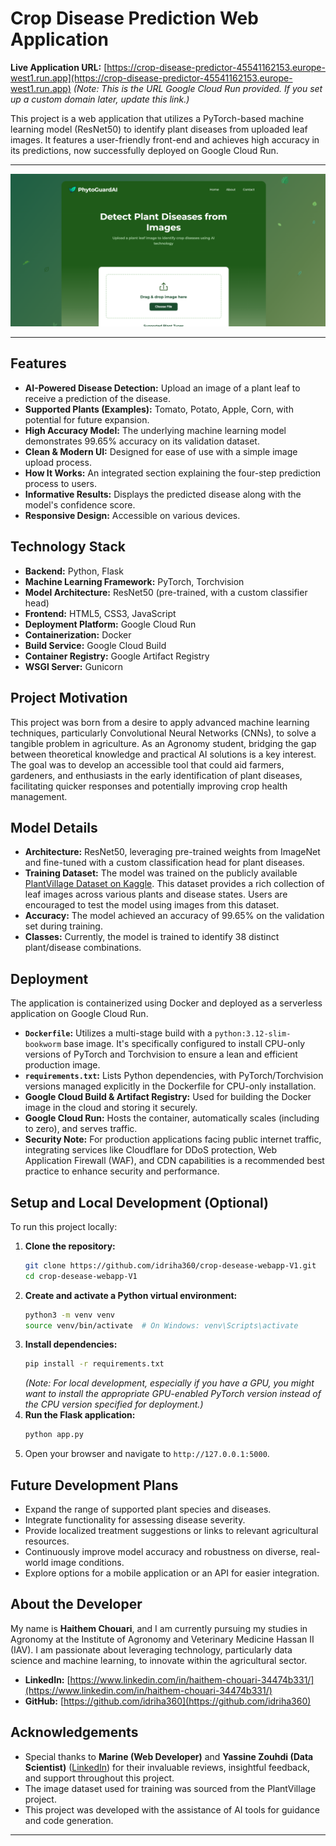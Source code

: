 # Crop Disease Prediction Web Application

**Live Application URL:** [https://crop-disease-predictor-45541162153.europe-west1.run.app](https://crop-disease-predictor-45541162153.europe-west1.run.app)
*(Note: This is the URL Google Cloud Run provided. If you set up a custom domain later, update this link.)*

This project is a web application that utilizes a PyTorch-based machine learning model (ResNet50) to identify plant diseases from uploaded leaf images. It features a user-friendly front-end and achieves high accuracy in its predictions, now successfully deployed on Google Cloud Run.

---



![App Screenshot](static_site/assets/readme_images/app_screenshot.png)


---

## Features

*   **AI-Powered Disease Detection:** Upload an image of a plant leaf to receive a prediction of the disease.
*   **Supported Plants (Examples):** Tomato, Potato, Apple, Corn, with potential for future expansion.
*   **High Accuracy Model:** The underlying machine learning model demonstrates 99.65% accuracy on its validation dataset.
*   **Clean & Modern UI:** Designed for ease of use with a simple image upload process.
*   **How It Works:** An integrated section explaining the four-step prediction process to users.
*   **Informative Results:** Displays the predicted disease along with the model's confidence score.
*   **Responsive Design:** Accessible on various devices.

## Technology Stack

*   **Backend:** Python, Flask
*   **Machine Learning Framework:** PyTorch, Torchvision
*   **Model Architecture:** ResNet50 (pre-trained, with a custom classifier head)
*   **Frontend:** HTML5, CSS3, JavaScript
*   **Deployment Platform:** Google Cloud Run
*   **Containerization:** Docker
*   **Build Service:** Google Cloud Build
*   **Container Registry:** Google Artifact Registry
*   **WSGI Server:** Gunicorn

## Project Motivation

This project was born from a desire to apply advanced machine learning techniques, particularly Convolutional Neural Networks (CNNs), to solve a tangible problem in agriculture. As an Agronomy student, bridging the gap between theoretical knowledge and practical AI solutions is a key interest. The goal was to develop an accessible tool that could aid farmers, gardeners, and enthusiasts in the early identification of plant diseases, facilitating quicker responses and potentially improving crop health management.

## Model Details

*   **Architecture:** ResNet50, leveraging pre-trained weights from ImageNet and fine-tuned with a custom classification head for plant diseases.
*   **Training Dataset:** The model was trained on the publicly available [PlantVillage Dataset on Kaggle](https://www.kaggle.com/datasets/abdallahalidev/plantvillage-dataset). This dataset provides a rich collection of leaf images across various plants and disease states. Users are encouraged to test the model using images from this dataset.
*   **Accuracy:** The model achieved an accuracy of 99.65% on the validation set during training.
*   **Classes:** Currently, the model is trained to identify 38 distinct plant/disease combinations.

## Deployment

The application is containerized using Docker and deployed as a serverless application on Google Cloud Run.

*   **`Dockerfile`:** Utilizes a multi-stage build with a `python:3.12-slim-bookworm` base image. It's specifically configured to install CPU-only versions of PyTorch and Torchvision to ensure a lean and efficient production image.
*   **`requirements.txt`:** Lists Python dependencies, with PyTorch/Torchvision versions managed explicitly in the Dockerfile for CPU-only installation.
*   **Google Cloud Build & Artifact Registry:** Used for building the Docker image in the cloud and storing it securely.
*   **Google Cloud Run:** Hosts the container, automatically scales (including to zero), and serves traffic.
*   **Security Note:** For production applications facing public internet traffic, integrating services like Cloudflare for DDoS protection, Web Application Firewall (WAF), and CDN capabilities is a recommended best practice to enhance security and performance.

## Setup and Local Development (Optional)

To run this project locally:

1.  **Clone the repository:**
    ```bash
    git clone https://github.com/idriha360/crop-desease-webapp-V1.git
    cd crop-desease-webapp-V1
    ```
2.  **Create and activate a Python virtual environment:**
    ```bash
    python3 -m venv venv
    source venv/bin/activate  # On Windows: venv\Scripts\activate
    ```
3.  **Install dependencies:**
    ```bash
    pip install -r requirements.txt
    ```
    *(Note: For local development, especially if you have a GPU, you might want to install the appropriate GPU-enabled PyTorch version instead of the CPU version specified for deployment.)*
4.  **Run the Flask application:**
    ```bash
    python app.py
    ```
5.  Open your browser and navigate to `http://127.0.0.1:5000`.

## Future Development Plans

*   Expand the range of supported plant species and diseases.
*   Integrate functionality for assessing disease severity.
*   Provide localized treatment suggestions or links to relevant agricultural resources.
*   Continuously improve model accuracy and robustness on diverse, real-world image conditions.
*   Explore options for a mobile application or an API for easier integration.

## About the Developer

My name is **Haithem Chouari**, and I am currently pursuing my studies in Agronomy at the Institute of Agronomy and Veterinary Medicine Hassan II (IAV). I am passionate about leveraging technology, particularly data science and machine learning, to innovate within the agricultural sector.

*   **LinkedIn:** [https://www.linkedin.com/in/haithem-chouari-34474b331/](https://www.linkedin.com/in/haithem-chouari-34474b331/)
*   **GitHub:** [https://github.com/idriha360](https://github.com/idriha360)

## Acknowledgements

*   Special thanks to **Marine (Web Developer)** and **Yassine Zouhdi (Data Scientist)** ([LinkedIn](https://www.linkedin.com/in/yassine-zouhdi-a63509210/)) for their invaluable reviews, insightful feedback, and support throughout this project.
*   The image dataset used for training was sourced from the PlantVillage project.
*   This project was developed with the assistance of AI tools for guidance and code generation.

---